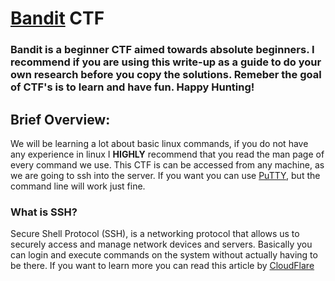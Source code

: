 # [Bandit](https://overthewire.org/wargames/bandit/) CTF
### Bandit is a beginner CTF aimed towards absolute beginners. I recommend if you are using this write-up as a guide to do your own research before you copy the solutions. Remeber the goal of CTF's is to learn and have fun. Happy Hunting!
## Brief Overview:
We will be learning a lot about basic linux commands, if you do not have any experience in linux I **HIGHLY** recommend that you read the man page of every command we use. This CTF is can be accessed from any machine, as we are going to ssh into the server. If you want you can use [PuTTY](https://www.chiark.greenend.org.uk/~sgtatham/putty/latest.html), but the command line will work just fine.
### What is SSH?
Secure Shell Protocol (SSH), is a networking protocol that allows us to securely access and manage network devices and servers. Basically you can login and execute commands on the system without actually having to be there. If you want to learn more you can read this article by [CloudFlare](https://www.cloudflare.com/learning/access-management/what-is-ssh/)
